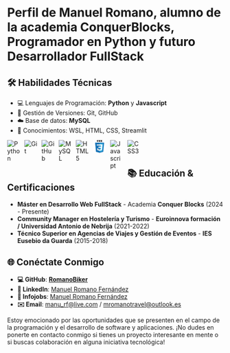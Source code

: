 <h1>Perfil de Manuel Romano, alumno de la academia ConquerBlocks, Programador en Python y futuro Desarrollador FullStack</h1> 



## 🛠️ Habilidades Técnicas
<ul>
  <li> 💻 Lenguajes de Programación: <strong>Python</strong> y <strong>Javascript</strong> 
  </li>
  <li>🔧 Gestión de Versiones: Git, GitHub</li>
  <li>☁️ Base de datos: <strong>MySQL</strong></li>
  <li>🧠 Conocimientos: WSL, HTML, CSS, Streamlit
  </li>
</ul>

<img align="left" alt="Python" width="30px" style="padding-right:10px;" src="https://upload.wikimedia.org/wikipedia/commons/thumb/c/c3/Python-logo-notext.svg/1869px-Python-logo-notext.svg.png" />
<img align="left" alt="Git" width="30px" style="padding-right:10px;" src="https://cdn.jsdelivr.net/gh/devicons/devicon/icons/git/git-original.svg" />
<img align="left" alt="GitHub" width="30px" style="padding-right:10px;" src="https://cdn-icons-png.flaticon.com/512/25/25231.png" />
<img align="left" alt="MySQL" width="30px" style="padding-right:10px;" src="https://cdn-icons-png.flaticon.com/512/5968/5968254.png" />
<img align="left" alt="HTML5" width="30px" style="padding-right:10px;" src="https://upload.wikimedia.org/wikipedia/commons/thumb/6/61/HTML5_logo_and_wordmark.svg/1024px-HTML5_logo_and_wordmark.svg.png" />
<img align="left" alt="CSS3" width="30px" style="padding-right:10px;" src="https://raw.githubusercontent.com/github/explore/80688e429a7d4ef2fca1e82350fe8e3517d3494d/topics/css/css.png" />
<img align="left" alt="Javascript" width="30px" style="padding-right:10px;" src="https://cdn-icons-png.flaticon.com/512/5968/5968292.png" />
<img align="left" alt="CSS3" width="30px" style="padding-right:10px;" src="https://files.svgcdn.io/logos/streamlit.svg" />

<br></br>

## 📚 Educación & Certificaciones

- **Máster en Desarrollo Web FullStack** - Academia <strong>Conquer Blocks</strong> (2024 - Presente)
- **Community Manager en Hostelería y Turismo** - <strong>Euroinnova formación / Universidad Antonio de Nebrija</strong> (2021-2022)
- **Técnico Superior en Agencias de Viajes y Gestión de Eventos** - <strong>IES Eusebio da Guarda</strong> (2015-2018)

## 🌐 Conéctate Conmigo 

- **💻 GitHub**: [<strong>RomanoBiker</strong>](https://github.com/RomanoBiker)
- **💼 LinkedIn**: [Manuel Romano Fernández](https://www.linkedin.com/in/manuromano/)
- **💼 Infojobs**: [Manuel Romano Fernández](https://www.infojobs.net/candidate/cv/view/index.xhtml)
- **✉️ Email**: manu_rf@live.com / mromanotravel@outlook.es


<footer>
  <p>Estoy emocionado por las oportunidades que se presenten en el campo de la programación y el desarrollo de software y aplicaciones. ¡No dudes en ponerte       en contacto conmigo si tienes un proyecto interesante en mente o si buscas colaboración en alguna iniciativa tecnológica!</p>
</footer>

